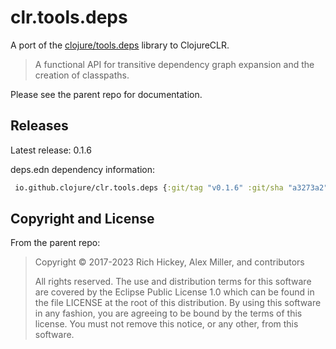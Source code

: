 # clr.tools.deps

A port of the [clojure/tools.deps](https://github.com/clojure/tools.deps) library to ClojureCLR.

> A functional API for transitive dependency graph expansion and the creation of classpaths.

Please see the parent repo for documentation.

## Releases



Latest release: 0.1.6

deps.edn dependency information:

```clojure
 io.github.clojure/clr.tools.deps {:git/tag "v0.1.6" :git/sha "a3273a2"}
```

## Copyright and License

From the parent repo:

> Copyright © 2017-2023 Rich Hickey, Alex Miller, and contributors
> 
> All rights reserved. The use and distribution terms for this software are covered by the Eclipse Public License 1.0 which can be found in the file LICENSE at the root of this distribution. By using this software in any fashion, you are agreeing to be bound by the terms of this license. You must not remove this notice, or any other, from this software.